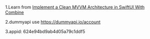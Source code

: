1.Learn from [Implement a Clean MVVM Architecture in SwiftUI With Combine](https://betterprogramming.pub/implement-a-clean-mvvm-architecture-in-swiftui-with-combine-637246fa1342)



2.dummyapi use https://dummyapi.io/account


3.appid: 624e94bd9ab4d05a79c1ddf5
